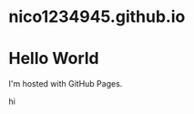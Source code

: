 # nico1234945.github.io
<!DOCTYPE html>
<html>
<body>
<h1>Hello World</h1>
<p>I'm hosted with GitHub Pages.</p>
<p> hi </p>
</body>
</html>
